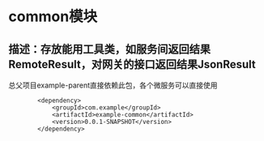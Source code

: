 common模块
============
描述：存放能用工具类，如服务间返回结果RemoteResult，对网关的接口返回结果JsonResult
------------
总父项目example-parent直接依赖此包，各个微服务可以直接使用
~~~
		<dependency>
			<groupId>com.example</groupId>
			<artifactId>example-common</artifactId>
			<version>0.0.1-SNAPSHOT</version>
		</dependency>
~~~

